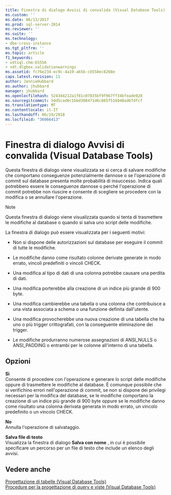 ```yaml
---
title: Finestra di dialogo Avvisi di convalida (Visual Database Tools) | Microsoft Docs
ms.custom: ''
ms.date: 06/13/2017
ms.prod: sql-server-2014
ms.reviewer: ''
ms.suite: ''
ms.technology:
- dbe-cross-instance
ms.tgt_pltfrm: ''
ms.topic: article
f1_keywords:
- vdtsql.chm:65556
- vdt.dlgbox.validationwarnings
ms.assetid: fc76e234-ec9c-4a19-a65b-cb558ec8268e
caps.latest.revision: 11
author: JennieHubbard
ms.author: jhubbard
manager: jhubbard
ms.openlocfilehash: 524344212a1f81c07835bf9f967ff34bfeade928
ms.sourcegitcommit: 5dd5cad0c1bbd308471d6c885f516948ad67dfcf
ms.translationtype: MT
ms.contentlocale: it-IT
ms.lasthandoff: 06/19/2018
ms.locfileid: "36066413"
---
```

# <a name="validation-warnings-dialog-box-visual-database-tools"></a>Finestra di dialogo Avvisi di convalida (Visual Database Tools)
  Questa finestra di dialogo viene visualizzata se si cerca di salvare modifiche che comportano conseguenze potenzialmente dannose o se l'operazione di commit sul database presenta molte probabilità di insuccesso. Indica quali potrebbero essere le conseguenze dannose o perché l'operazione di commit potrebbe non riuscire e consente di scegliere se procedere con la modifica o se annullare l'operazione.  
  
> [!NOTE]  
>  Questa finestra di dialogo viene visualizzata quando si tenta di trasmettere le modifiche al database o quando si salva uno script delle modifiche.  
  
 La finestra di dialogo può essere visualizzata per i seguenti motivi:  
  
-   Non si dispone delle autorizzazioni sul database per eseguire il commit di tutte le modifiche.  
  
-   Le modifiche danno come risultato colonne derivate generate in modo errato, vincoli predefiniti o vincoli CHECK.  
  
-   Una modifica al tipo di dati di una colonna potrebbe causare una perdita di dati.  
  
-   Una modifica porterebbe alla creazione di un indice più grande di 900 byte.  
  
-   Una modifica cambierebbe una tabella o una colonna che contribuisce a una vista associata a schema o una funzione definita dall'utente.  
  
-   Una modifica provocherebbe una nuova creazione di una tabella che ha uno o più trigger crittografati, con la conseguente eliminazione dei trigger.  
  
-   Le modifiche produrranno numerose assegnazioni di ANSI_NULLS o ANSI_PADDING o entrambi per le colonne all'interno di una tabella.  
  
## <a name="options"></a>Opzioni  
 **Sì**  
 Consente di procedere con l'operazione e generare lo script delle modifiche oppure di trasmettere le modifiche al database. È comunque possibile che si verifichino errori nell'operazione di commit, se non si dispone dei privilegi necessari per la modifica del database, se le modifiche comportano la creazione di un indice più grande di 900 byte oppure se le modifiche danno come risultato una colonna derivata generata in modo errato, un vincolo predefinito o un vincolo CHECK.  
  
 **No**  
 Annulla l'operazione di salvataggio.  
  
 **Salva file di testo**  
 Visualizza la finestra di dialogo **Salva con nome** , in cui è possibile specificare un percorso per un file di testo che include un elenco degli avvisi.  
  
## <a name="see-also"></a>Vedere anche  
 [Progettazione di tabelle &#40;Visual Database Tools&#41;](visual-database-tools.md)   
 [Procedure per la progettazione di query e viste &#40;Visual Database Tools&#41;](design-queries-and-views-how-to-topics-visual-database-tools.md)  
  
  